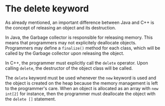 # The delete keyword

As already mentioned, an important difference between Java and C++ is the 
concept of releasing an object and its destruction. 

In Java, the Garbage collector is responsible for releasing memory. This 
means that programmers may not explicitely deallocate objects. Programmers 
may define a `finalize()` method for each class, which will be called by the Garbage 
collector upon releasing the object. 

In C++, the programmer must explicitly call the `delete` operator. Upon 
calling `delete`, the destructor of the object class will be called.

The `delete` keyword must be used whenever the `new` keyword is used and the 
object is created on the heap because the memory management is left to the 
programmer's care. When an object is allocated as an array with `new int[2]` 
for instance, then the programmer must deallocate the object with the 
`delete []` statement.